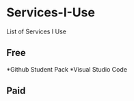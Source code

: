 # Services-I-Use
List of Services I Use

## Free

*Github Student Pack
*Visual Studio Code

## Paid
